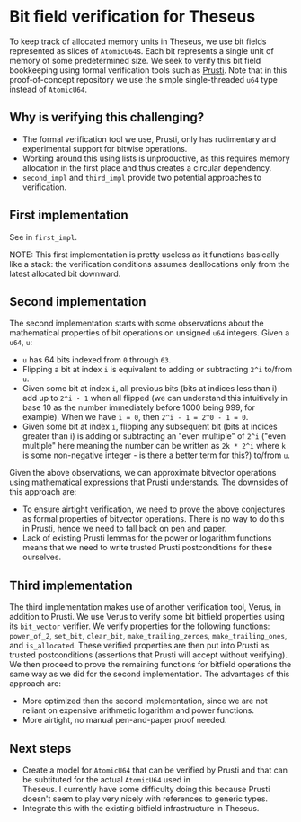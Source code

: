 # Bit field verification for Theseus

To keep track of allocated memory units in Theseus, we use bit fields represented as slices of `AtomicU64`s. Each bit represents 
a single unit of memory of some predetermined size. We seek to verify this bit field bookkeeping using formal verification tools 
such as [Prusti](https://github.com/viperproject/prusti-dev). Note that in this proof-of-concept repository we use the simple 
single-threaded `u64` type instead of `AtomicU64`.

## Why is verifying this challenging?

- The formal verification tool we use, Prusti, only has rudimentary and experimental support for bitwise operations.
- Working around this using lists is unproductive, as this requires memory allocation in the first place and thus creates a 
circular dependency.
- `second_impl` and `third_impl` provide two potential approaches to verification.

## First implementation

See in `first_impl`.

NOTE: This first implementation is pretty useless as it functions basically like a stack: the verification conditions assumes 
deallocations only from the latest allocated bit downward.

## Second implementation

The second implementation starts with some observations about the mathematical properties of bit operations on unsigned `u64` 
integers. Given a `u64`, `u`:

- `u` has 64 bits indexed from `0` through `63`.
- Flipping a bit at index `i` is equivalent to adding or subtracting `2^i` to/from `u`.
- Given some bit at index `i`, all previous bits (bits at indices less than i) add up
to `2^i - 1` when all flipped (we can understand this intuitively in base 10 as the number
immediately before 1000 being 999, for example). When we have `i = 0`, then `2^i - 1 = 2^0 - 1 = 0`.
- Given some bit at index `i`, flipping any subsequent bit (bits at indices greater
than i) is adding or subtracting an "even multiple" of `2^i` ("even multiple" here meaning
the number can be written as `2k * 2^i` where `k` is some non-negative integer - is there a better term for this?)
to/from `u`.

Given the above observations, we can approximate bitvector operations using mathematical expressions that Prusti understands.
The downsides of this approach are:

- To ensure airtight verification, we need to prove the above conjectures as formal properties of bitvector operations. There is
no way to do this in Prusti, hence we need to fall back on pen and paper.
- Lack of existing Prusti lemmas for the power or logarithm functions means that we need to write trusted Prusti postconditions for these ourselves.

## Third implementation

The third implementation makes use of another verification tool, Verus, in addition to Prusti. We use Verus to verify some bit
bitfield properties using its `bit_vector` verifier. We verify properties for the following functions: `power_of_2`, `set_bit`, 
`clear_bit`, `make_trailing_zeroes`, `make_trailing_ones`, and `is_allocated`. These verified properties are then put into Prusti 
as trusted postconditions (assertions that Prusti will accept without verifying). We then proceed to prove the remaining functions
for bitfield operations the same way as we did for the second implementation. The advantages of this approach are:

- More optimized than the second implementation, since we are not reliant on expensive arithmetic logarithm and power functions.
- More airtight, no manual pen-and-paper proof needed.

## Next steps

- Create a model for `AtomicU64` that can be verified by Prusti and that can be subtituted for the actual `AtomicU64` used in    
Theseus. I currently have some difficulty doing this because Prusti doesn't seem to play very nicely with references to generic
types.
- Integrate this with the existing bitfield infrastructure in Theseus.